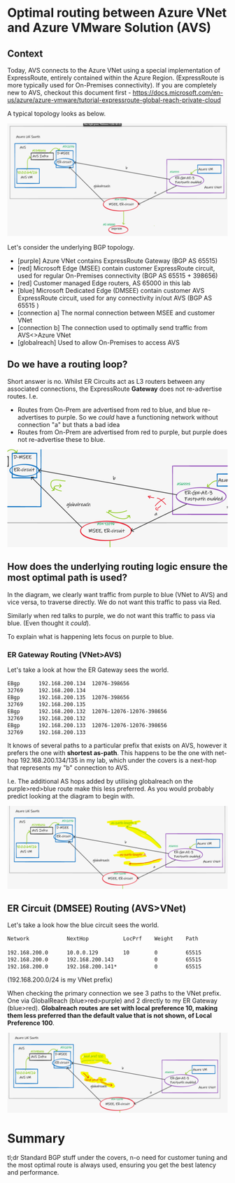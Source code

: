 # Optimal routing between Azure VNet and Azure VMware Solution (AVS)

## Context

Today, AVS connects to the Azure VNet using a special implementation of ExpressRoute, entirely contained within the Azure Region. (ExpressRoute is more typically used for On-Premises connectivity). If you are completely new to AVS, checkout this document first - https://docs.microsoft.com/en-us/azure/azure-vmware/tutorial-expressroute-global-reach-private-cloud

A typical topology looks as below.

![](images/2022-01-31-21-44-41.png)

Let's consider the underlying BGP topology.

- [purple] Azure VNet contains ExpressRoute Gateway (BGP AS 65515)
- [red] Microsoft Edge (MSEE) contain customer ExpressRoute circuit, used for regular On-Premises connectivity (BGP AS 65515 + 398656)
- [red] Customer managed Edge routers, AS 65000 in this lab
- [blue] Microsoft Dedicated Edge (DMSEE) contain customer AVS ExpressRoute circuit, used for any connectivity in/out AVS (BGP AS 65515 )
- [connection a] The normal connection between MSEE and customer VNet
- [connection b] The connection used to optimally send traffic from AVS<>Azure VNet
- [globalreach] Used to allow On-Premises to access AVS

## Do we have a routing loop?

Short answer is no. Whilst ER Circuits act as L3 routers between any associated connections, the ExpressRoute **Gateway** does not re-advertise routes. I.e.

- Routes from On-Prem are advertised from red to blue, and blue re-advertises to purple. So we _could_ have a functioning network without connection "a" but thats a bad idea
- Routes from On-Prem are advertised from red to purple, but purple does not re-advertise these to blue.

![](images/2022-01-31-21-53-26.png)

## How does the underlying routing logic ensure the most optimal path is used?

In the diagram, we clearly want traffic from purple to blue (VNet to AVS) and vice versa, to traverse directly. We do not want this traffic to pass via Red.

Similarly when red talks to purple, we do not want this traffic to pass via blue. (Even thought it _could_).

To explain what is happening lets focus on purple to blue.

### ER Gateway Routing (VNet>AVS)

Let's take a look at how the ER Gateway sees the world.

```
EBgp      192.168.200.134  12076-398656                               32769     192.168.200.134
EBgp      192.168.200.135  12076-398656                               32769     192.168.200.135
EBgp      192.168.200.132  12076-12076-12076-398656                   32769     192.168.200.132
EBgp      192.168.200.133  12076-12076-12076-398656                   32769     192.168.200.133
```

It knows of several paths to a particular prefix that exists on AVS, however it prefers the one with **shortest as-path**. This happens to be the one with net-hop 192.168.200.134/135 in my lab, which under the covers is a next-hop that represents my "b" connection to AVS.

I.e. The additional AS hops added by utilising globalreach on the purple>red>blue route make this less preferred. As you would probably predict looking at the diagram to begin with.

![](images/2022-01-31-22-05-08.png)

## ER Circuit (DMSEE) Routing (AVS>VNet)

Let's take a look how the blue circuit sees the world.

```
Network            NextHop           LocPrf    Weight    Path

192.168.200.0      10.0.0.129        10        0         65515
192.168.200.0      192.168.200.143             0         65515
192.168.200.0      192.168.200.141*            0         65515
```

(192.168.200.0/24 is my VNet prefix)

When checking the primary connection we see 3 paths to the VNet prefix. One via GlobalReach (blue>red>purple) and 2 directly to my ER Gateway (blue>red). **Globalreach routes are set with local preference 10, making them less preferred than the default value that is not shown, of Local Preference 100**.

![](images/2022-01-31-22-06-24.png)

# Summary

tl;dr Standard BGP stuff under the covers, n-o need for customer tuning and the most optimal route is always used, ensuring you get the best latency and performance.